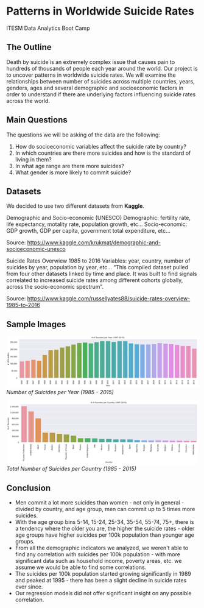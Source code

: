 # Patterns in Worldwide Suicide Rates
ITESM Data Analytics Boot Camp

## The Outline
Death by suicide is an extremely complex issue that causes pain to hundreds of thousands of people each year around the world. Our project is to uncover patterns in worldwide suicide rates. We will examine the relationships between number of suicides across multiple countries, years, genders, ages and several demographic and socioeconomic factors in order to understand if there are underlying factors influencing suicide rates across the world. 


## Main Questions
The questions we will be asking of the data are the following:
1. How do socioeconomic variables affect the suicide rate by country?
2. In which countries are there more suicides and how is the standard of living in them?
3. In what age range are there more suicides?
4. What gender is more likely to commit suicide?

## Datasets
We decided to use two different datasets from **Kaggle**. 

Demographic and Socio-economic (UNESCO) 
Demographic: fertility rate, life expectancy, motality rate, population growth, etc… 
Socio-economic: GDP growth, GDP per capita, government total expenditure, etc… 

Source: https://www.kaggle.com/krukmat/demographic-and-socioeconomic-unesco

Suicide Rates Overwiew 1985 to 2016
Variables: year, country, number of suicides by year, population by year, etc… 
“This compiled dataset pulled from four other datasets linked by time and place. It was built to find signals correlated to increased suicide rates among different cohorts globally, across the socio-economic spectrum”. 

Source: https://www.kaggle.com/russellyates88/suicide-rates-overview-1985-to-2016

## Sample Images
![Number of Suicides per Year (1985 - 2015)](Images/suicides_per_year.png)
*Number of Suicides per Year (1985 - 2015)*

![Total Number of Suicides per Country (1985 - 2015)](Images/suicides_per_country.png)
*Total Number of Suicides per Country (1985 - 2015)*

## Conclusion
* Men commit a lot more suicides than women - not only in general - divided by country, and age group, men can commit up to 5 times more suicides.
* With the age group bins 5-14, 15-24, 25-34, 35-54, 55-74, 75+, there is a tendency where the older you are, the higher the suicide rates - older age groups have higher suicides per 100k population than younger age groups.
* From all the demographic indicators we analyzed, we weren't able to find any correlation with suicides per 100k population - with more significant data such as household income, poverty areas, etc. we assume we would be able to find some correlations.
* The suicides per 100k population started growing significantly in 1989 and peaked at 1995 - there has been a slight decline in suicide rates ever since.
* Our regression models did not offer significant insight on any possible correlation.